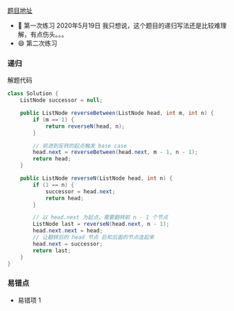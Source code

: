 [题目地址](https://leetcode-cn.com/problems/reverse-linked-list-ii/)



- :slightly_smiling_face: 第一次练习 2020年5月19日 我只想说，这个题目的递归写法还是比较难理解，有点伤头。。。
- :smile: 第二次练习 



### 递归

解题代码

```java
class Solution {
    ListNode successor = null;

    public ListNode reverseBetween(ListNode head, int m, int n) {
        if (m == 1) {
            return reverseN(head, n);
        }

        // 前进到反转的起点触发 base case
        head.next = reverseBetween(head.next, m - 1, n - 1);
        return head;
    }

    public ListNode reverseN(ListNode head, int n) {
        if (1 == n) {
            successor = head.next;
            return head;
        }

        // 以 head.next 为起点，需要翻转前 n - 1 个节点
        ListNode last = reverseN(head.next, n - 1);
        head.next.next = head;
        // 让翻转后的 head 节点 后和后面的节点连起来
        head.next = successor;
        return last;
    }
}
```



### 易错点

- 易错项 1 
